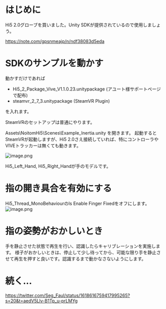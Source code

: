 # はじめに
Hi5 2.0グローブを買いました。Unity SDKが提供されているので使用しましょう。

https://note.com/gpsnmeajp/n/ndf38083d5eda

# SDKのサンプルを動かす
動かすだけであれば

+ Hi5_2_Package_Vive_V1.1.0.23.unitypackage (アユート様サポートページで配布)
+ steamvr_2_7_3.unitypackage (SteamVR Plugin)

を入れます。

SteamVRのセットアップは普通にやります。

Assets\NoitomHi5\Scenes\Example_Inertia.unity を開きます。
起動するとSteamVRが起動しますが、Hi5 2.0さえ接続していれば、特にコントローラやVIVEトラッカーは無くても動きます。

![image.png](https://qiita-image-store.s3.ap-northeast-1.amazonaws.com/0/191114/dbb74e64-6098-9353-43c8-3b6f168afbc9.png)

Hi5_Left_Hand, Hi5_Right_Handが手のモデルです。

# 指の開き具合を有効にする
Hi5_Thread_MonoBehaviourのIs Enable Finger Fixedをオフにします。
![image.png](https://qiita-image-store.s3.ap-northeast-1.amazonaws.com/0/191114/86537e4d-e07b-9df6-f726-c8d5f8f414a4.png)

# 指の姿勢がおかしいとき
手を静止させた状態で再生を行い、認識したらキャリブレーションを実施します。
様子がおかしいときは、停止して少し待ってから、可能な限り手を静止させて再生を押すと良いです。認識するまで動かなさないようにします。

# 続く...

https://twitter.com/Seg_Faul/status/1618616759417995265?s=20&t=aedV5Llv-B1Tp_u-prLMYg

